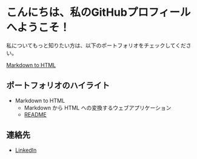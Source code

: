 # こんにちは、私のGitHubプロフィールへようこそ！

私についてもっと知りたい方は、以下のポートフォリオをチェックしてください。

[Markdown to HTML](https://mdtohtml.haru864.com)

## ポートフォリオのハイライト

- Markdown to HTML
  - Markdown から HTML への変換するウェブアプリケーション
  - [README](https://github.com/haru864/MarkdownToHTML_Web)

## 連絡先

- [LinkedIn](https://jp.linkedin.com/in/haruta-kawauchi-22489425a)

